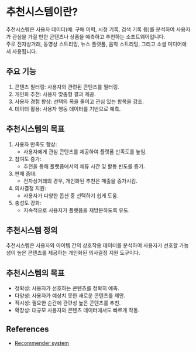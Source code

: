 # 추천시스템이란?

추천시스템은 사용자 데이터(예: 구매 이력, 시청 기록, 검색 기록 등)를 분석하여 사용자가 관심을 가질 만한 콘텐츠나 상품을 예측하고 추천하는 소프트웨어입니다.  
주로 전자상거래, 동영상 스트리밍, 뉴스 플랫폼, 음악 스트리밍, 그리고 소셜 미디어에서 사용됩니다.

## 주요 기능

1. 콘텐츠 필터링: 사용자와 관련된 콘텐츠를 필터링.
2. 개인화 추천: 사용자 맞춤형 결과 제공.
3. 사용자 경험 향상: 선택의 폭을 줄이고 관심 있는 항목을 강조.
4. 데이터 활용: 사용자 행동 데이터를 기반으로 예측.

## 추천시스템의 목표

1. 사용자 만족도 향상:
   - 사용자에게 관심 콘텐츠를 제공하여 플랫폼 만족도를 높임.
2. 참여도 증가:
   - 추천을 통해 플랫폼에서의 체류 시간 및 활동 빈도를 증가.
3. 판매 증대:
   - 전자상거래의 경우, 개인화된 추천은 매출을 증가시킴.
4. 의사결정 지원:
   - 사용자가 다양한 옵션 중 선택하기 쉽게 도움.
5. 충성도 강화:
   - 지속적으로 사용자가 플랫폼을 재방문하도록 유도.

## 추천시스템 정의

추천시스템은 사용자와 아이템 간의 상호작용 데이터를 분석하여 사용자가 선호할 가능성이 높은 콘텐츠를 제공하는 개인화된 의사결정 지원 도구이다.

## 추천시스템의 목표

- 정확성: 사용자가 선호하는 콘텐츠를 정확히 예측.
- 다양성: 사용자가 예상치 못한 새로운 콘텐츠를 제안.
- 적시성: 필요한 순간에 관련성 높은 콘텐츠를 추천.
- 확장성: 대규모 사용자와 콘텐츠 데이터에서도 빠르게 작동.

## References

- [Recommender system](https://en.wikipedia.org/wiki/Recommender_system)
